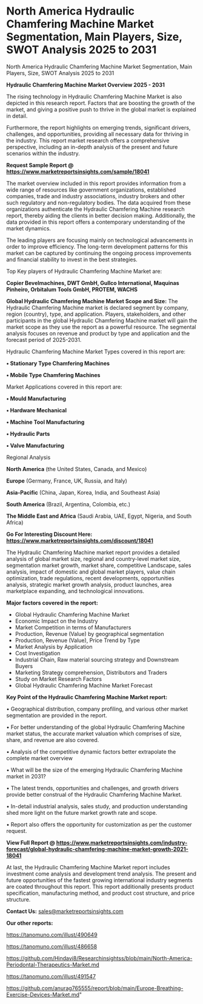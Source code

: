 # North America Hydraulic Chamfering Machine Market Segmentation, Main Players, Size, SWOT Analysis 2025 to 2031
 North America Hydraulic Chamfering Machine Market Segmentation, Main Players, Size, SWOT Analysis 2025 to 2031

<Strong> Hydraulic Chamfering Machine Market Overview 2025 - 2031</strong>

The rising technology in Hydraulic Chamfering Machine Market is also depicted in this research report. Factors that are boosting the growth of the market, and giving a positive push to thrive in the global market is explained in detail.

Furthermore, the report highlights on emerging trends, significant drivers, challenges, and opportunities, providing all necessary data for thriving in the industry. This report market research offers a comprehensive perspective, including an in-depth analysis of the present and future scenarios within the industry.

<strong>Request Sample Report @ <a href=https://www.marketreportsinsights.com/sample/18041>https://www.marketreportsinsights.com/sample/18041</a></strong>

The market overview included in this report provides information from a wide range of resources like government organizations, established companies, trade and industry associations, industry brokers and other such regulatory and non-regulatory bodies. The data acquired from these organizations authenticate the Hydraulic Chamfering Machine research report, thereby aiding the clients in better decision making. Additionally, the data provided in this report offers a contemporary understanding of the market dynamics.

The leading players are focusing mainly on technological advancements in order to improve efficiency. The long-term development patterns for this market can be captured by continuing the ongoing process improvements and financial stability to invest in the best strategies.

Top Key players of Hydraulic Chamfering Machine Market are:

<strong>Copier Bevelmachines, DWT GmbH, Gullco International, Maquinas Pinheiro, Orbitalum Tools GmbH, PROTEM, WACHS</strong>

<strong><b>Global Hydraulic Chamfering Machine Market Scope and Size:</b></strong>
The Hydraulic Chamfering Machine market is declared segment by company, region (country), type, and application. Players, stakeholders, and other participants in the global Hydraulic Chamfering Machine market will gain the market scope as they use the report as a powerful resource. The segmental analysis focuses on revenue and product by type and application and the forecast period of 2025-2031.

Hydraulic Chamfering Machine Market Types covered in this report are:

<strong>• Stationary Type Chamfering Machines

• Mobile Type Chamfering Machines</strong>

Market Applications covered in this report are:

<strong>• Mould Manufacturing

• Hardware Mechanical

• Machine Tool Manufacturing

• Hydraulic Parts

• Valve Manufacturing</strong> 

Regional Analysis

<strong>North America</strong> (the United States, Canada, and Mexico)

<strong>Europe</strong> (Germany, France, UK, Russia, and Italy)

<strong>Asia-Pacific</strong> (China, Japan, Korea, India, and Southeast Asia)

<strong>South America</strong> (Brazil, Argentina, Colombia, etc.)

<strong>The Middle East and Africa</strong> (Saudi Arabia, UAE, Egypt, Nigeria, and South Africa)

<strong>Go For Interesting Discount Here: <a href=https://www.marketreportsinsights.com/discount/18041>https://www.marketreportsinsights.com/discount/18041</a></strong>

The Hydraulic Chamfering Machine market report provides a detailed analysis of global market size, regional and country-level market size, segmentation market growth, market share, competitive Landscape, sales analysis, impact of domestic and global market players, value chain optimization, trade regulations, recent developments, opportunities analysis, strategic market growth analysis, product launches, area marketplace expanding, and technological innovations.

<strong><b>Major factors covered in the report:</b></strong>
<ul>
  <li>Global Hydraulic Chamfering Machine Market </li>
  <li>Economic Impact on the Industry</li>
  <li>Market Competition in terms of Manufacturers</li>
  <li>Production, Revenue (Value) by geographical segmentation</li>
  <li>Production, Revenue (Value), Price Trend by Type</li>
  <li>Market Analysis by Application</li>
  <li>Cost Investigation</li>
  <li>Industrial Chain, Raw material sourcing strategy and Downstream Buyers</li>
  <li>Marketing Strategy comprehension, Distributors and Traders</li>
  <li>Study on Market Research Factors</li>
  <li>Global Hydraulic Chamfering Machine Market Forecast</li>
</ul>

<strong><b>Key Point of the Hydraulic Chamfering Machine Market report:</b></strong>

• Geographical distribution, company profiling, and various other market segmentation are provided in the report.

• For better understanding of the global Hydraulic Chamfering Machine market status, the accurate market valuation which comprises of size, share, and revenue are also covered.

• Analysis of the competitive dynamic factors better extrapolate the complete market overview

• What will be the size of the emerging Hydraulic Chamfering Machine market in 2031?

• The latest trends, opportunities and challenges, and growth drivers provide better construal of the Hydraulic Chamfering Machine Market.

• In-detail industrial analysis, sales study, and production understanding shed more light on the future market growth rate and scope.

• Report also offers the opportunity for customization as per the customer request.

<strong><b>View Full Report @ <a href=https://www.marketreportsinsights.com/industry-forecast/global-hydraulic-chamfering-machine-market-growth-2021-18041>https://www.marketreportsinsights.com/industry-forecast/global-hydraulic-chamfering-machine-market-growth-2021-18041</a></b></strong>


At last, the Hydraulic Chamfering Machine Market report includes investment come analysis and development trend analysis. The present and future opportunities of the fastest growing international industry segments are coated throughout this report. This report additionally presents product specification, manufacturing method, and product cost structure, and price structure.

<strong>Contact Us:</strong>
sales@marketreportsinsights.com

<strong>Our other reports:</strong>

<a href=https://tanomuno.com/illust/490649>https://tanomuno.com/illust/490649</a>

<a href=https://tanomuno.com/illust/486658>https://tanomuno.com/illust/486658</a>

<a href=https://github.com/Hindavi8/Researchinsightss/blob/main/North-America-Periodontal-Therapeutics-Market.md>https://github.com/Hindavi8/Researchinsightss/blob/main/North-America-Periodontal-Therapeutics-Market.md</a>

<a href=https://tanomuno.com/illust/491547>https://tanomuno.com/illust/491547</a>

<a href=https://github.com/anurag765555/report/blob/main/Europe-Breathing-Exercise-Devices-Market.md>https://github.com/anurag765555/report/blob/main/Europe-Breathing-Exercise-Devices-Market.md</a>"

